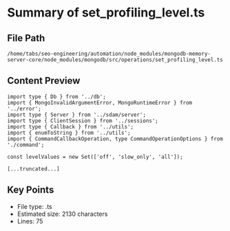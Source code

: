 # Summary of set_profiling_level.ts
  
## File Path
`/home/tabs/seo-engineering/automation/node_modules/mongodb-memory-server-core/node_modules/mongodb/src/operations/set_profiling_level.ts`

## Content Preview
```
import type { Db } from '../db';
import { MongoInvalidArgumentError, MongoRuntimeError } from '../error';
import type { Server } from '../sdam/server';
import type { ClientSession } from '../sessions';
import type { Callback } from '../utils';
import { enumToString } from '../utils';
import { CommandCallbackOperation, type CommandOperationOptions } from './command';

const levelValues = new Set(['off', 'slow_only', 'all']);

[...truncated...]
```

## Key Points
- File type: .ts
- Estimated size: 2130 characters
- Lines: 75
